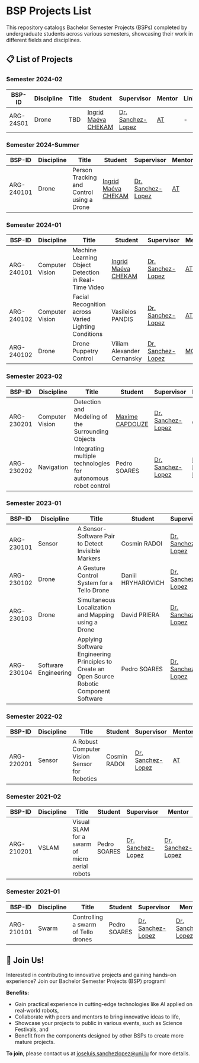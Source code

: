 # BSP Projects List

This repository catalogs Bachelor Semester Projects (BSPs) completed by undergraduate students across various semesters, showcasing their work in different fields and disciplines.

## 📋 List of Projects

### Semester 2024-02

| BSP-ID    | Discipline | Title | Student                                           | Supervisor                                       | Mentor                              | Links |
| --------- | ---------- | ----- | ------------------------------------------------- | ------------------------------------------------ | ----------------------------------- | ----- |
| ARG-24S01 | Drone      | TBD   | [Ingrid Maéva CHEKAM](https://github.com/maeri18) | [Dr. Sanchez-Lopez](https://github.com/joselusl) | [AT](https://github.com/alitourani) | -     |

### Semester 2024-Summer

| BSP-ID     | Discipline | Title                                     | Student                                           | Supervisor                                       | Mentor                              | Links                                                       |
| ---------- | ---------- | ----------------------------------------- | ------------------------------------------------- | ------------------------------------------------ | ----------------------------------- | ----------------------------------------------------------- |
| ARG-240101 | Drone      | Person Tracking and Control using a Drone | [Ingrid Maéva CHEKAM](https://github.com/maeri18) | [Dr. Sanchez-Lopez](https://github.com/joselusl) | [AT](https://github.com/alitourani) | [GitHub](https://github.com/snt-arg/Tello-object-detection) |

### Semester 2024-01

| BSP-ID     | Discipline      | Title                                                | Student                                           | Supervisor                                       | Mentor                              | Links                                                       |
| ---------- | --------------- | ---------------------------------------------------- | ------------------------------------------------- | ------------------------------------------------ | ----------------------------------- | ----------------------------------------------------------- |
| ARG-240101 | Computer Vision | Machine Learning Object Detection in Real-Time Video | [Ingrid Maéva CHEKAM](https://github.com/maeri18) | [Dr. Sanchez-Lopez](https://github.com/joselusl) | [AT](https://github.com/alitourani) | [GitHub](https://github.com/snt-arg/Tello-object-detection) |
| ARG-240102 | Computer Vision | Facial Recognition across Varied Lighting Conditions | Vasileios PANDIS                                  | [Dr. Sanchez-Lopez](https://github.com/joselusl) | [AT](https://github.com/alitourani) | -                                                           |
| ARG-240102 | Drone | Drone Puppetry Control | Viliam Alexander Cernansky                           | [Dr. Sanchez-Lopez](https://github.com/joselusl) | [MG](https://github.com/mgiberna) | -                                                           |

### Semester 2023-02

| BSP-ID     | Discipline      | Title                                             | Student                                        | Supervisor                                       | Mentor                              | Links |
| ---------- | --------------- | ------------------------------------------------- | ---------------------------------------------- | ------------------------------------------------ | ----------------------------------- | ----- |
| ARG-230201 | Computer Vision | Detection and Modeling of the Surrounding Objects | [Maxime CAPDOUZE](https://github.com/maxcap12) | [Dr. Sanchez-Lopez](https://github.com/joselusl) | [AT](https://github.com/alitourani) | -     |
| ARG-230202 | Navigation | Integrating multiple technologies for autonomous robot control | Pedro SOARES | [Dr. Sanchez-Lopez](https://github.com/joselusl) | [Dr. Hriday Bavle](https://github.com/hridaybavle) | [unitree_ros](https://github.com/snt-arg/unitree_ros)     |

### Semester 2023-01

| BSP-ID     | Discipline | Title                                               | Student            | Supervisor                                       | Mentor                              | Links |
| ---------- | ---------- | --------------------------------------------------- | ------------------ | ------------------------------------------------ | ----------------------------------- | ----- |
| ARG-230101 | Sensor     | A Sensor-Software Pair to Detect Invisible Markers  | Cosmin RADOI       | [Dr. Sanchez-Lopez](https://github.com/joselusl) | [AT](https://github.com/alitourani) | -     |
| ARG-230102 | Drone      | A Gesture Control System for a Tello Drone          | Daniil HRYHAROVICH | [Dr. Sanchez-Lopez](https://github.com/joselusl) | [AT](https://github.com/alitourani) | -     |
| ARG-230103 | Drone      | Simultaneous Localization and Mapping using a Drone | David PRIERA       | [Dr. Sanchez-Lopez](https://github.com/joselusl) | [AT](https://github.com/alitourani) | -     |
| ARG-230104 | Software Engineering | Applying Software Engineering Principles to Create an Open Source Robotic Component Software | Pedro SOARES | [Dr. Sanchez-Lopez](https://github.com/joselusl) | [Dr. Hriday Bavle](https://github.com/hridaybavle) | [lidar_situational_graphs](https://github.com/snt-arg/lidar_situational_graphs)     |


### Semester 2022-02

| BSP-ID     | Discipline | Title                                        | Student      | Supervisor                                       | Mentor                              | Links |
| ---------- | ---------- | -------------------------------------------- | ------------ | ------------------------------------------------ | ----------------------------------- | ----- |
| ARG-220201 | Sensor     | A Robust Computer Vision Sensor for Robotics | Cosmin RADOI | [Dr. Sanchez-Lopez](https://github.com/joselusl) | [AT](https://github.com/alitourani) | -     |


### Semester 2021-02

| BSP-ID     | Discipline | Title                                        | Student      | Supervisor                                       | Mentor                              | Links |
| ---------- | ---------- | -------------------------------------------- | ------------ | ------------------------------------------------ | ----------------------------------- | ----- |
| ARG-210201 | VSLAM     | Visual SLAM for a swarm of micro aerial robots | Pedro SOARES | [Dr. Sanchez-Lopez](https://github.com/joselusl) | [Dr. Sanchez-Lopez](https://github.com/joselusl) | [Github](https://github.com/PedroS235/TelloSwarm)    |

### Semester 2021-01

| BSP-ID     | Discipline | Title                                        | Student      | Supervisor                                       | Mentor                              | Links |
| ---------- | ---------- | -------------------------------------------- | ------------ | ------------------------------------------------ | ----------------------------------- | ----- |
| ARG-210101 | Swarm      | Controlling a swarm of Tello drones          | Pedro SOARES | [Dr. Sanchez-Lopez](https://github.com/joselusl) | [Dr. Sanchez-Lopez](https://github.com/joselusl)   | [Github](https://github.com/PedroS235/TelloSwarm/releases/tag/Location_with_aruco_markers)    |



## 🚀 Join Us!

Interested in contributing to innovative projects and gaining hands-on experience? Join our Bachelor Semester Projects (BSP) program!

**Benefits:**

- Gain practical experience in cutting-edge technologies like AI applied on real-world robots,
- Collaborate with peers and mentors to bring innovative ideas to life,
- Showcase your projects to public in various events, such as Science Festivals, and
- Benefit from the components designed by other BSPs to create more mature projects.

**To join**, please contact us at [joseluis.sanchezlopez@uni.lu](mailto:joseluis.sanchezlopez@uni.lu) for more details.
